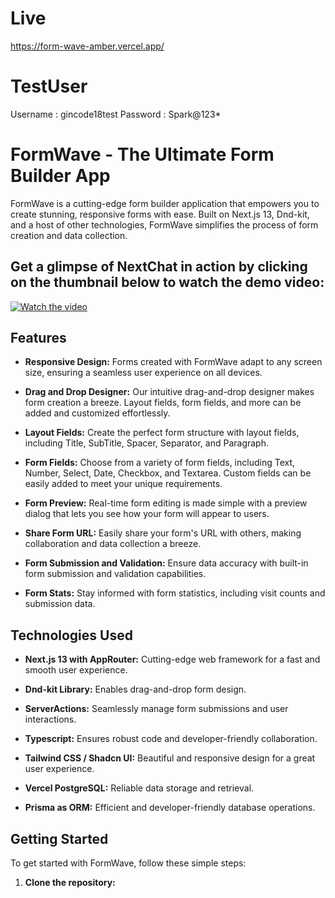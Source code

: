# Live 
https://form-wave-amber.vercel.app/
# TestUser
Username : gincode18test
Password : Spark@123*

# FormWave - The Ultimate Form Builder App

FormWave is a cutting-edge form builder application that empowers you to create stunning, responsive forms with ease. Built on Next.js 13, Dnd-kit, and a host of other technologies, FormWave simplifies the process of form creation and data collection.

## Get a glimpse of NextChat in action by clicking on the thumbnail below to watch the demo video:

[![Watch the video]()](https://github.com/gincode18/FormWave/assets/91776192/83c09643-9588-49c2-a8a6-e67b58e5d4d1)

## Features

- **Responsive Design:** Forms created with FormWave adapt to any screen size, ensuring a seamless user experience on all devices.

- **Drag and Drop Designer:** Our intuitive drag-and-drop designer makes form creation a breeze. Layout fields, form fields, and more can be added and customized effortlessly.

- **Layout Fields:** Create the perfect form structure with layout fields, including Title, SubTitle, Spacer, Separator, and Paragraph.

- **Form Fields:** Choose from a variety of form fields, including Text, Number, Select, Date, Checkbox, and Textarea. Custom fields can be easily added to meet your unique requirements.

- **Form Preview:** Real-time form editing is made simple with a preview dialog that lets you see how your form will appear to users.

- **Share Form URL:** Easily share your form's URL with others, making collaboration and data collection a breeze.

- **Form Submission and Validation:** Ensure data accuracy with built-in form submission and validation capabilities.

- **Form Stats:** Stay informed with form statistics, including visit counts and submission data.

## Technologies Used

- **Next.js 13 with AppRouter:** Cutting-edge web framework for a fast and smooth user experience.

- **Dnd-kit Library:** Enables drag-and-drop form design.

- **ServerActions:** Seamlessly manage form submissions and user interactions.

- **Typescript:** Ensures robust code and developer-friendly collaboration.

- **Tailwind CSS / Shadcn UI:** Beautiful and responsive design for a great user experience.

- **Vercel PostgreSQL:** Reliable data storage and retrieval.

- **Prisma as ORM:** Efficient and developer-friendly database operations.

## Getting Started

To get started with FormWave, follow these simple steps:

1. **Clone the repository:**
